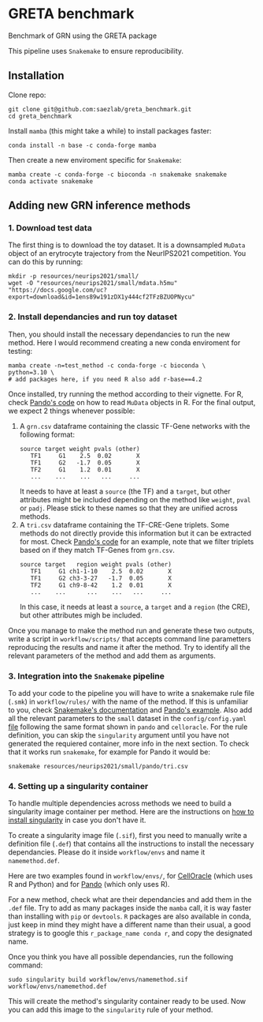 # GRETA benchmark
Benchmark of GRN using the GRETA package

This pipeline uses `Snakemake` to ensure reproducibility.

## Installation
Clone repo:
```
git clone git@github.com:saezlab/greta_benchmark.git
cd greta_benchmark
```

Install `mamba` (this might take a while) to install packages faster:
```
conda install -n base -c conda-forge mamba
```

Then create a new enviroment specific for `Snakemake`:
```
mamba create -c conda-forge -c bioconda -n snakemake snakemake
conda activate snakemake
```
## Adding new GRN inference methods
### 1. Download test data
The first thing is to download the toy dataset. It is a downsampled `MuData` object of an erytrocyte trajectory from the NeurIPS2021 competition. You can do this by running:
```
mkdir -p resources/neurips2021/small/
wget -O "resources/neurips2021/small/mdata.h5mu" "https://docs.google.com/uc?export=download&id=1ens89w191zDX1y444cf2TFzBZUOPNycu"
```

### 2. Install dependancies and run toy dataset
Then, you should install the necessary dependancies to run the new method. Here I would recommend creating a new conda enviroment for testing:
```
mamba create -n=test_method -c conda-forge -c bioconda \
python=3.10 \
# add packages here, if you need R also add r-base==4.2
```

Once installed, try running the method according to their vignette. For R, check [Pando's code](https://github.com/saezlab/greta_benchmark/blob/main/workflow/scripts/pando/run_pando.R#L33) on how to read `MuData` objects in R.
For the final output, we expect 2 things whenever possible:
1) A `grn.csv` dataframe containing the classic TF-Gene networks with the following format:
   ```
   source target weight pvals (other)
      TF1     G1    2.5  0.02       X
      TF1     G2   -1.7  0.05       X
      TF2     G1    1.2  0.01       X
      ...    ...    ...   ...     ...
   ```
   It needs to have at least a `source` (the TF) and a `target`, but other attributes might be included depending on the method like `weight`, `pval` or `padj`. Please stick to these names so that they are unified across methods.
2) A `tri.csv` dataframe containing the TF-CRE-Gene triplets. Some methods do not directly provide this information but it can be extracted for most. Check [Pando's code](https://github.com/saezlab/greta_benchmark/blob/main/workflow/scripts/pando/run_pando.R#L145) for an example, note that we filter triplets based on if they match TF-Genes from `grn.csv`.
   ```
   source target   region weight pvals (other)
      TF1     G1 ch1-1-10    2.5  0.02       X
      TF1     G2 ch3-3-27   -1.7  0.05       X
      TF2     G1 ch9-8-42    1.2  0.01       X
      ...    ...      ...    ...   ...     ...
   ```
   In this case, it needs at least a `source`, a `target` and a `region` (the CRE), but other attributes migh be included.

Once you manage to make the method run and generate these two outputs, write a script in `workflow/scripts/` that accepts command line parametters reproducing the results and name it after the method. Try to identify all the relevant parameters of the method and add them as arguments.

### 3. Integration into the `Snakemake` pipeline
To add your code to the pipeline you will have to write a snakemake rule file (`.smk`) in `workflow/rules/` with the name of the method. If this is unfamiliar to you, check [Snakemake's documentation](https://snakemake.readthedocs.io/en/stable/snakefiles/rules.html) and [Pando's example](https://github.com/saezlab/greta_benchmark/blob/main/workflow/rules/pando.smk).
Also add all the relevant parameters to the `small` dataset in the `config/config.yaml` [file](https://github.com/saezlab/greta_benchmark/blob/main/config/config.yaml) following the same format shown in `pando` and `celloracle`.
For the rule definition, you can skip the `singularity` argument until you have not generated the requiered container, more info in the next section.
To check that it works run `snakemake`, for example for Pando it would be:
```
snakemake resources/neurips2021/small/pando/tri.csv
```

### 4. Setting up a singularity container
To handle multiple dependencies across methods we need to build a singularity image container per method. Here are the instructions on [how to install singularity](https://docs.sylabs.io/guides/3.0/user-guide/installation.html) in case you don't have it.

To create a singularity image file (`.sif`), first you need to manually write a definition file (`.def`) that contains all the instructions to install the necessary dependancies. Please do it inside `workflow/envs` and name it `namemethod.def`.

Here are two examples found in `workflow/envs/`, for [CellOracle](https://github.com/saezlab/greta_benchmark/blob/main/workflow/envs/celloracle.def) (which uses R and Python) and for [Pando](https://github.com/saezlab/greta_benchmark/blob/main/workflow/envs/pando.def) (which only uses R).

For a new method, check what are their dependancies and add them in the `.def` file. Try to add as many packages inside the `mamba` call, it is way faster than installing with `pip` or `devtools`. `R` packages are also available in conda, just keep in mind they might have a different name than their usual, a good strategy is to google this `r_package_name conda r`, and copy the designated name.

Once you think you have all possible dependancies, run the following command:

```
sudo singularity build workflow/envs/namemethod.sif workflow/envs/namemethod.def 
```

This will create the method's singularity container ready to be used. Now you can add this image to the `singularity` rule of your method.
